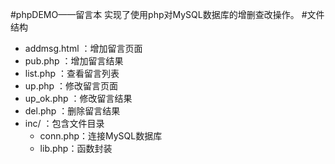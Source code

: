 ﻿#phpDEMO——留言本
实现了使用php对MySQL数据库的增删查改操作。
#文件结构
- addmsg.html ：增加留言页面
- pub.php     ：增加留言结果
- list.php    ：查看留言列表
- up.php      ：修改留言页面
- up_ok.php   ：修改留言结果
- del.php     ：删除留言结果
- inc/ ：包含文件目录
	+ conn.php：连接MySQL数据库
	+ lib.php：函数封装
